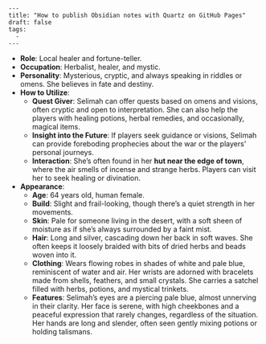 ```
---
title: "How to publish Obsidian notes with Quartz on GitHub Pages"
draft: false
tags:
  - 
---
```
- **Role**: Local healer and fortune-teller.
- **Occupation**: Herbalist, healer, and mystic.
- **Personality**: Mysterious, cryptic, and always speaking in riddles or omens. She believes in fate and destiny.
- **How to Utilize**:
    - **Quest Giver**: Selimah can offer quests based on omens and visions, often cryptic and open to interpretation. She can also help the players with healing potions, herbal remedies, and occasionally, magical items.
    - **Insight into the Future**: If players seek guidance or visions, Selimah can provide foreboding prophecies about the war or the players' personal journeys.
    - **Interaction**: She’s often found in her **hut near the edge of town**, where the air smells of incense and strange herbs. Players can visit her to seek healing or divination.
- **Appearance**:
    - **Age**: 64 years old, human female.
    - **Build**: Slight and frail-looking, though there’s a quiet strength in her movements.
    - **Skin**: Pale for someone living in the desert, with a soft sheen of moisture as if she’s always surrounded by a faint mist.
    - **Hair**: Long and silver, cascading down her back in soft waves. She often keeps it loosely braided with bits of dried herbs and beads woven into it.
    - **Clothing**: Wears flowing robes in shades of white and pale blue, reminiscent of water and air. Her wrists are adorned with bracelets made from shells, feathers, and small crystals. She carries a satchel filled with herbs, potions, and mystical trinkets.
    - **Features**: Selimah’s eyes are a piercing pale blue, almost unnerving in their clarity. Her face is serene, with high cheekbones and a peaceful expression that rarely changes, regardless of the situation. Her hands are long and slender, often seen gently mixing potions or holding talismans.